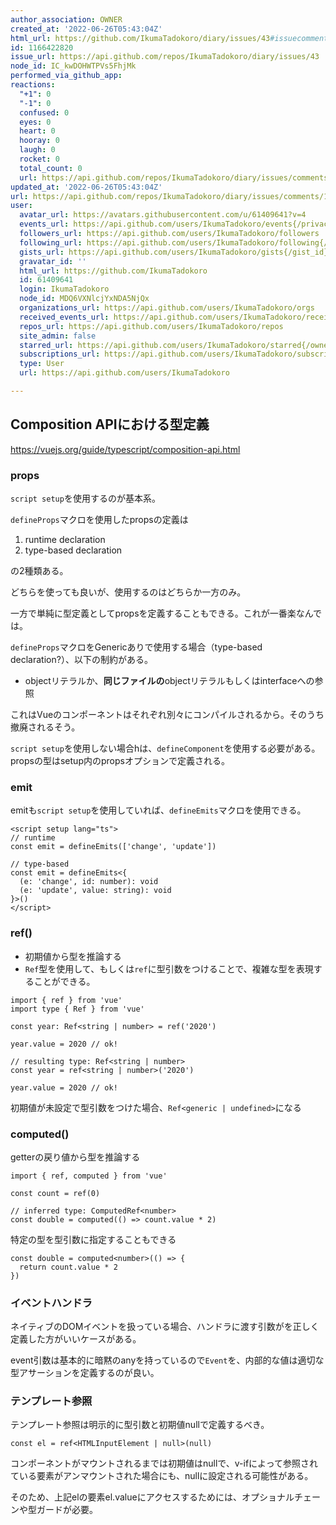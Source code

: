 ```yaml
---
author_association: OWNER
created_at: '2022-06-26T05:43:04Z'
html_url: https://github.com/IkumaTadokoro/diary/issues/43#issuecomment-1166422820
id: 1166422820
issue_url: https://api.github.com/repos/IkumaTadokoro/diary/issues/43
node_id: IC_kwDOHWTPVs5FhjMk
performed_via_github_app: 
reactions:
  "+1": 0
  "-1": 0
  confused: 0
  eyes: 0
  heart: 0
  hooray: 0
  laugh: 0
  rocket: 0
  total_count: 0
  url: https://api.github.com/repos/IkumaTadokoro/diary/issues/comments/1166422820/reactions
updated_at: '2022-06-26T05:43:04Z'
url: https://api.github.com/repos/IkumaTadokoro/diary/issues/comments/1166422820
user:
  avatar_url: https://avatars.githubusercontent.com/u/61409641?v=4
  events_url: https://api.github.com/users/IkumaTadokoro/events{/privacy}
  followers_url: https://api.github.com/users/IkumaTadokoro/followers
  following_url: https://api.github.com/users/IkumaTadokoro/following{/other_user}
  gists_url: https://api.github.com/users/IkumaTadokoro/gists{/gist_id}
  gravatar_id: ''
  html_url: https://github.com/IkumaTadokoro
  id: 61409641
  login: IkumaTadokoro
  node_id: MDQ6VXNlcjYxNDA5NjQx
  organizations_url: https://api.github.com/users/IkumaTadokoro/orgs
  received_events_url: https://api.github.com/users/IkumaTadokoro/received_events
  repos_url: https://api.github.com/users/IkumaTadokoro/repos
  site_admin: false
  starred_url: https://api.github.com/users/IkumaTadokoro/starred{/owner}{/repo}
  subscriptions_url: https://api.github.com/users/IkumaTadokoro/subscriptions
  type: User
  url: https://api.github.com/users/IkumaTadokoro

---
```

## Composition APIにおける型定義

https://vuejs.org/guide/typescript/composition-api.html

### props

`script setup`を使用するのが基本系。

`defineProps`マクロを使用したpropsの定義は

1. runtime declaration
2. type-based declaration

の2種類ある。

どちらを使っても良いが、使用するのはどちらか一方のみ。

一方で単純に型定義としてpropsを定義することもできる。これが一番楽なんでは。

`defineProps`マクロをGenericありで使用する場合（type-based declaration?）、以下の制約がある。

- objectリテラルか、**同じファイルの**objectリテラルもしくはinterfaceへの参照

これはVueのコンポーネントはそれぞれ別々にコンパイルされるから。そのうち撤廃されるそう。

`script setup`を使用しない場合hは、`defineComponent`を使用する必要がある。propsの型はsetup内のpropsオプションで定義される。

### emit

emitも`script setup`を使用していれば、`defineEmits`マクロを使用できる。

```vue
<script setup lang="ts">
// runtime
const emit = defineEmits(['change', 'update'])

// type-based
const emit = defineEmits<{
  (e: 'change', id: number): void
  (e: 'update', value: string): void
}>()
</script>
```

### ref()

- 初期値から型を推論する
- `Ref`型を使用して、もしくは`ref`に型引数をつけることで、複雑な型を表現することができる。

```vue
import { ref } from 'vue'
import type { Ref } from 'vue'

const year: Ref<string | number> = ref('2020')

year.value = 2020 // ok!
```

```vue
// resulting type: Ref<string | number>
const year = ref<string | number>('2020')

year.value = 2020 // ok!
```

初期値が未設定で型引数をつけた場合、`Ref<generic | undefined>`になる

### computed()

getterの戻り値から型を推論する

```vue
import { ref, computed } from 'vue'

const count = ref(0)

// inferred type: ComputedRef<number>
const double = computed(() => count.value * 2)
```

特定の型を型引数に指定することもできる

```vue
const double = computed<number>(() => {
  return count.value * 2
})
```

### イベントハンドラ

ネイティブのDOMイベントを扱っている場合、ハンドラに渡す引数がを正しく定義した方がいいケースがある。

event引数は基本的に暗黙のanyを持っているので`Event`を、内部的な値は適切な型アサーションを定義するのが良い。


### テンプレート参照

テンプレート参照は明示的に型引数と初期値nullで定義するべき。

```vue
const el = ref<HTMLInputElement | null>(null)
```

コンポーネントがマウントされるまでは初期値はnullで、v-ifによって参照されている要素がアンマウントされた場合にも、nullに設定される可能性がある。

そのため、上記elの要素el.valueにアクセスするためには、オプショナルチェーンや型ガードが必要。



